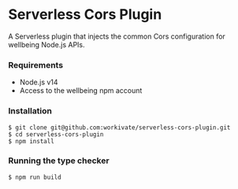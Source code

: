 # Serverless Cors Plugin

A Serverless plugin that injects the common Cors configuration for wellbeing Node.js APIs.

### Requirements
- Node.js v14
- Access to the wellbeing npm account

### Installation
```shell
$ git clone git@github.com:workivate/serverless-cors-plugin.git
$ cd serverless-cors-plugin
$ npm install
```

### Running the type checker
```shell
$ npm run build
```

